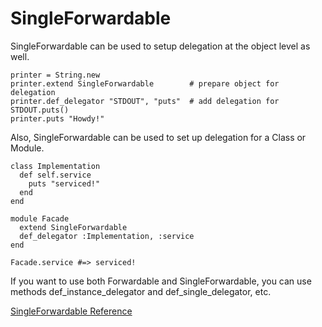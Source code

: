 # SingleForwardable

SingleForwardable can be used to setup delegation at the object level as well.

    printer = String.new
    printer.extend SingleForwardable        # prepare object for delegation
    printer.def_delegator "STDOUT", "puts"  # add delegation for STDOUT.puts()
    printer.puts "Howdy!"

Also, SingleForwardable can be used to set up delegation for a Class or
Module.

    class Implementation
      def self.service
        puts "serviced!"
      end
    end

    module Facade
      extend SingleForwardable
      def_delegator :Implementation, :service
    end

    Facade.service #=> serviced!

If you want to use both Forwardable and SingleForwardable, you can use methods
def_instance_delegator and def_single_delegator, etc.

[SingleForwardable Reference](https://ruby-doc.org/stdlib-2.6/libdoc/forwardable/rdoc/SingleForwardable.html)
